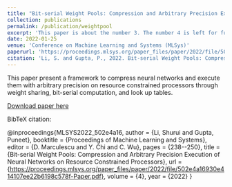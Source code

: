 ```yaml
---
title: "Bit-serial Weight Pools: Compression and Arbitrary Precision Execution of Neural Networks on Resource Constrained Processors"
collection: publications
permalink: /publication/weightpool
excerpt: 'This paper is about the number 3. The number 4 is left for future work.'
date: 2022-01-25
venue: 'Conference on Machine Learning and Systems (MLSys)'
paperurl: 'https://proceedings.mlsys.org/paper_files/paper/2022/file/502e4a16930e414107ee22b6198c578f-Paper.pdf'
citation: 'Li, S. and Gupta, P., 2022. Bit-serial Weight Pools: Compression and Arbitrary Precision Execution of Neural Networks on Resource Constrained Processors. Proceedings of Machine Learning and Systems, 4, pp.238-250.'
---
```

This paper present a framework to compress neural networks and execute them with arbitrary precision on resource constrained processors through weight sharing, bit-serial computation, and look up tables. 

[Download paper here](https://proceedings.mlsys.org/paper_files/paper/2022/file/502e4a16930e414107ee22b6198c578f-Paper.pdf)

BibTeX citation:  

@inproceedings{MLSYS2022_502e4a16,
 author = {Li, Shurui and Gupta, Puneet},
 booktitle = {Proceedings of Machine Learning and Systems},
 editor = {D. Marculescu and Y. Chi and C. Wu},
 pages = {238--250},
 title = {Bit-serial Weight Pools: Compression and Arbitrary Precision Execution of Neural Networks on Resource Constrained Processors},
 url = {https://proceedings.mlsys.org/paper_files/paper/2022/file/502e4a16930e414107ee22b6198c578f-Paper.pdf},
 volume = {4},
 year = {2022}
}